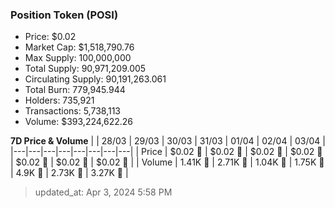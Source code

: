 
  ### Position Token (POSI)
  - Price: $0.02
  - Market Cap: $1,518,790.76
  - Max Supply: 100,000,000
  - Total Supply: 90,971,209.005
  - Circulating Supply: 90,191,263.061
  - Total Burn: 779,945.944
  - Holders: 735,921
  - Transactions: 5,738,113
  - Volume: $393,224,622.26

  **7D Price & Volume**
  | | 28&#x2F;03 | 29&#x2F;03 | 30&#x2F;03 | 31&#x2F;03 | 01&#x2F;04 | 02&#x2F;04 | 03&#x2F;04 |
  |---|---|---|---|---|---|---|---|
  | Price | $0.02 🔻 | $0.02 🚀 | $0.02 🔻 | $0.02 🚀 | $0.02 🚀 | $0.02 🔻 | $0.02 🔻 |
  | Volume | 1.41K 🔻 | 2.71K 🚀 | 1.04K 🔻 | 1.75K 🚀 | 4.9K 🚀 | 2.73K 🔻 | 3.27K 🚀 |

  > updated_at: Apr 3, 2024 5:58 PM
